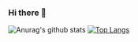 ### Hi there 👋

<!--
**oyuksektepeli/oyuksektepeli** is a ✨ _special_ ✨ repository because its `README.md` (this file) appears on your GitHub profile.

Here are some ideas to get you started:

- 🔭 I’m currently working on ...
- 🌱 I’m currently learning ...
- 👯 I’m looking to collaborate on ...
- 🤔 I’m looking for help with ...
- 💬 Ask me about ...
- 📫 How to reach me: ...
- 😄 Pronouns: ...
- ⚡ Fun fact: ...
-->
![Anurag's github stats](https://github-readme-stats.vercel.app/api?username=oyuksektepeli&count_private=true&show_icons=true&theme=radical)
[![Top Langs](https://github-readme-stats.vercel.app/api/top-langs/?username=oyuksektepeli&layout=compact)](https://github.com/anuraghazra/github-readme-stats)


